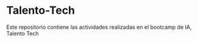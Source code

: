 # Talento-Tech
Este repositorio contiene las actividades realizadas en el bootcamp de IA, Talento Tech
